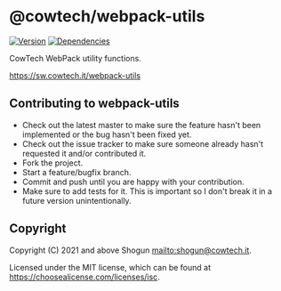 # @cowtech/webpack-utils

[![Version](https://img.shields.io/npm/v/@cowtech/webpack-utils.svg)](https://npm.im/@cowtech/webpack-utils)
[![Dependencies](https://img.shields.io/librariesio/release/npm/@cowtech/webpack-utils)](https://libraries.io/npm/@cowtech%2Fwebpack-utils)

CowTech WebPack utility functions.

https://sw.cowtech.it/webpack-utils

## Contributing to webpack-utils

- Check out the latest master to make sure the feature hasn't been implemented or the bug hasn't been fixed yet.
- Check out the issue tracker to make sure someone already hasn't requested it and/or contributed it.
- Fork the project.
- Start a feature/bugfix branch.
- Commit and push until you are happy with your contribution.
- Make sure to add tests for it. This is important so I don't break it in a future version unintentionally.

## Copyright

Copyright (C) 2021 and above Shogun <mailto:shogun@cowtech.it>.

Licensed under the MIT license, which can be found at https://choosealicense.com/licenses/isc.
